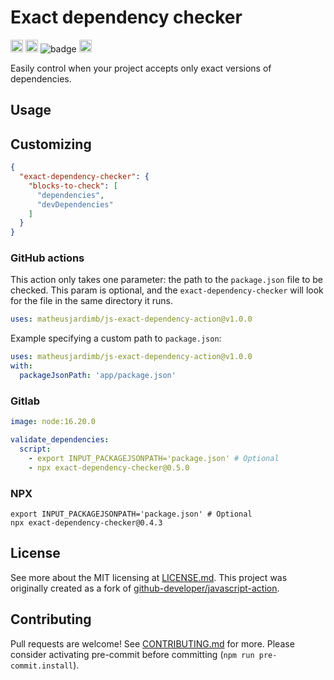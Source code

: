 # Exact dependency checker

<a href="https://github.com/matheusjardimb/js-exact-dependency-action/actions"><img alt="javscript-action status" height="20" src="https://github.com/matheusjardimb/js-exact-dependency-action/actions/workflows/test_coverage.yml/badge.svg"></a>
<a href="https://img.shields.io/github/v/release/matheusjardimb/js-exact-dependency-action"><img alt="release" height="20" src="https://img.shields.io/github/v/release/matheusjardimb/js-exact-dependency-action"></a>
![badge](https://img.shields.io/endpoint?url=https://gist.githubusercontent.com/matheusjardimb/f17f5787f5b4ac05a4b5a5b73a32e446/raw/test.json)
<a href="https://www.npmjs.com/package/exact-dependency-checker"><img src="https://badge.fury.io/js/exact-dependency-checker.svg" alt="npm version" height="20"></a>

Easily control when your project accepts only exact versions of dependencies.

## Usage

## Customizing
```json
{
  "exact-dependency-checker": {
    "blocks-to-check": [
      "dependencies",
      "devDependencies"
    ]
  }
}
```

### GitHub actions

This action only takes one parameter: the path to the `package.json` file to be checked. This param is
optional, and the `exact-dependency-checker` will look for the file in the same directory it runs.

```yaml
uses: matheusjardimb/js-exact-dependency-action@v1.0.0
```

Example specifying a custom path to `package.json`:

```yaml
uses: matheusjardimb/js-exact-dependency-action@v1.0.0
with:
  packageJsonPath: 'app/package.json'
```

### Gitlab

```yaml
image: node:16.20.0

validate_dependencies:
  script:
    - export INPUT_PACKAGEJSONPATH='package.json' # Optional
    - npx exact-dependency-checker@0.5.0
```

### NPX

```shell
export INPUT_PACKAGEJSONPATH='package.json' # Optional
npx exact-dependency-checker@0.4.3
```

## License

See more about the MIT licensing at [LICENSE.md](LICENSE.md). This project was originally created as a fork of
[github-developer/javascript-action](https://github.com/github-developer/javascript-action).

## Contributing

Pull requests are welcome! See [CONTRIBUTING.md](CONTRIBUTING.md) for more. Please consider activating pre-commit before
committing (`npm run pre-commit.install`).
